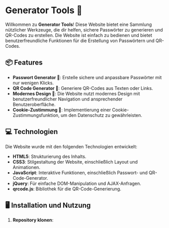 # Generator Tools 🚀

Willkommen zu **Generator Tools**! Diese Website bietet eine Sammlung nützlicher Werkzeuge, die dir helfen, sichere Passwörter zu generieren und QR-Codes zu erstellen. Die Website ist einfach zu bedienen und bietet benutzerfreundliche Funktionen für die Erstellung von Passwörtern und QR-Codes.

## 📦 Features

- **Passwort Generator 🔐**: Erstelle sichere und anpassbare Passwörter mit nur wenigen Klicks.
- **QR Code Generator 📲**: Generiere QR-Codes aus Texten oder Links.
- **Modernes Design 🎨**: Die Website nutzt modernes Design mit benutzerfreundlicher Navigation und ansprechender Benutzeroberfläche.
- **Cookie-Zustimmung 🍪**: Implementierung einer Cookie-Zustimmungsfunktion, um den Datenschutz zu gewährleisten.

## 💻 Technologien

Die Website wurde mit den folgenden Technologien entwickelt:

- **HTML5**: Strukturierung des Inhalts.
- **CSS3**: Stilgestaltung der Website, einschließlich Layout und Animationen.
- **JavaScript**: Interaktive Funktionen, einschließlich Passwort- und QR-Code-Generator.
- **jQuery**: Für einfache DOM-Manipulation und AJAX-Anfragen.
- **qrcode.js**: Bibliothek für die QR-Code-Generierung.

## 🖥️ Installation und Nutzung

1. **Repository klonen**:
   ```bash
   
